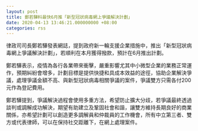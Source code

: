 ```yaml
---
layout: post
title: 鄭若驊料最快6月推「新型冠狀病毒網上爭議解決計劃」
date: 2020-04-13 13:46:21.000000000 +08:00
categories: rss
---
```


律政司司長鄭若驊發表網誌，提到政府新一輪支援企業措施中，推出「新型冠狀病毒網上爭議解決計劃」，若順利在本月獲得撥款，預計在6月推出計劃。

鄭若驊表示，疫情為各行各業帶來衝擊，嚴重影響尤其中小微型企業的業務正常運作，預期糾紛會增多，計劃目標是提供快捷和具成本效益的途徑，協助企業解決爭議，處理爭議金額不高、與新型冠狀病毒相關爭議的案件，爭議雙方只需各付200元作為登記費用。

鄭若驊提到，爭議解決過程會使用多重方法，希望防止擴大分歧，若爭議最終透過談判或調解成功解決，期望有助建立及鞏固社會和諧，讓雙方維持長期良好的商業關係，亦希望計劃可以創造更多調解員和仲裁員的工作機會，所有中立第三者、雙方或代表律師，可以在保持社交距離下，在網上處理案件。
